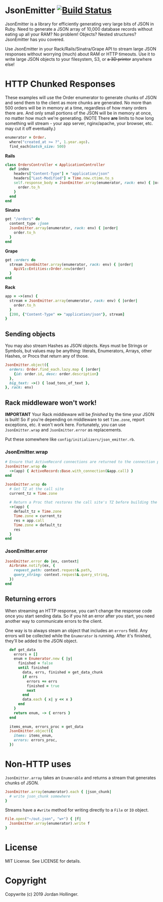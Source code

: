# JsonEmitter [![Build Status](https://travis-ci.org/jhollinger/json-emitter.svg?branch=master)](https://travis-ci.org/jhollinger/json-emitter)

JsonEmitter is a library for efficiently generating very large bits of JSON in Ruby. Need to generate a JSON array of 10,000 database records without eating up all your RAM? No problem! Objects? Nested structures? JsonEmitter has you covered.

Use JsonEmitter in your Rack/Rails/Sinatra/Grape API to stream large JSON responses without worrying (much) about RAM or HTTP timeouts. Use it to write large JSON objects to your filesystem, S3, or ~~a 3D printer~~ anywhere else!

# HTTP Chunked Responses

These examples will use the Order enumerator to generate chunks of JSON and send them to the client as more chunks are generated. No more than 500 orders will be in memory at a time, regardless of how many orders there are. And only small portions of the JSON will be in memory at once, no matter how much we're generating. (NOTE There **are** limits to how long something will stream - your app server, nginx/apache, your browser, etc. may cut it off eventually.)

```ruby
enumerator = Order.
  where("created_at >= ?", 1.year.ago).
  find_each(batch_size: 500)
```

**Rails**

```ruby
class OrdersController < ApplicationController
  def index
    headers["Content-Type"] = "application/json"
    headers["Last-Modified"] = Time.now.ctime.to_s
    self.response_body = JsonEmitter.array(enumerator, rack: env) { |order|
      order.to_h
    }
  end
end
```

**Sinatra**

```ruby
get "/orders" do
  content_type :json
  JsonEmitter.array(enumerator, rack: env) { |order|
    order.to_h
  }
end
```

**Grape**

```ruby
get :orders do
  stream JsonEmitter.array(enumerator, rack: env) { |order|
    ApiV1::Entities::Order.new(order)
  }
end
```

**Rack**

```ruby
app = ->(env) {
  stream = JsonEmitter.array(enumerator, rack: env) { |order|
    order.to_h
  }
  [200, {"Content-Type" => "application/json"}, stream]
}
```

## Sending objects

You may also stream Hashes as JSON objects. Keys must be Strings or Symbols, but values may be anything: literals, Enumerators, Arrays, other Hashes, or Procs that return any of those.

```ruby
JsonEmitter.object({
  orders: Order.find_each.lazy.map { |order|
    {id: order.id, desc: order.description}
  },
  big_text: ->() { load_tons_of_text },
}, rack: env)
```

## Rack middleware won't work!

**IMPORTANT** Your Rack middleware will be *finished* by the time your JSON is built! So if you're depending on middleware to set `Time.zone`, report exceptions, etc. it won't work here. Fortunately, you can use `JsonEmitter.wrap` and `JsonEmitter.error` as replacements.

Put these somewhere like `config/initializers/json_emitter.rb`.

### JsonEmitter.wrap

```ruby
# Ensure that ActiveRecord connections are returned to the connection pool
JsonEmitter.wrap do
  ->(app) { ActiveRecord::Base.with_connection(&app.call) }
end

JsonEmitter.wrap do
  # Get TZ at the call site
  current_tz = Time.zone
  
  # Return a Proc that restores the call site's TZ before building the JSON
  ->(app) {
    default_tz = Time.zone
    Time.zone = current_tz
    res = app.call
    Time.zone = default_tz
    res
  }
end
```

### JsonEmitter.error

```ruby
JsonEmitter.error do |ex, context|
  Airbrake.notify(ex, {
    request_path: context.request&.path,
    query_string: context.request&.query_string,
  })
end
```

## Returning errors

When streaming an HTTP response, you can't change the response code once you start sending data. So if you hit an error after you start, you need another way to communicate errors to the client.

One way is to always steam an object that includes an `errors` field. Any errors will be collected while the `Enumerator` is running. After it's finished, they'll be added to the JSON object.

```ruby
  def get_data
    errors = []
    enum = Enumerator.new { |y|
      finished = false
      until finished
        data, errs, finished = get_data_chunk
        if errs
          errors += errs
          finished = true
          next
        end
        data.each { x| y << x }
      end
    }
    return enum, -> { errors }
  end
  
  items_enum, errors_proc = get_data
  JsonEmitter.object({
    items: items_enum,
    errors: errors_proc,
  })
```

# Non-HTTP uses

`JsonEmitter.array` takes an `Enumerable` and returns a stream that generates chunks of JSON.

```ruby
JsonEmitter.array(enumerator).each { |json_chunk|
  # write json_chunk somewhere
}
```

Streams have a `#write` method for writing directly to a `File` or `IO` object.

```ruby
File.open("~/out.json", "w+") { |f|
  JsonEmitter.array(enumerator).write f
}
```

# License

MIT License. See LICENSE for details.

# Copyright

Copywrite (c) 2019 Jordan Hollinger.

